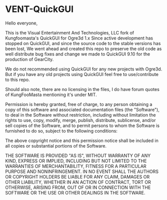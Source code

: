 # VENT-QuickGUI
Hello everyone,

This is the Visual Entertainment And Technologies, LLC fork of Kungfoomasta's QuickGUI for Ogre3d 1.x
Since active development has stopped on QuickGUI, and since the source code to the stable versions has been lost,
We went ahead and created this repo to preserve the old code as well distribute bug fixes and change we made to QuickGUI 9.10 
for the production of GearCity. 

We do not recommended using QuickGUI for any new projects with Ogre3d. But if you have any old projects using QuickGUI
feel free to use/contribute to this repo.


Should also note, there are no licensing in the files, I do have forum quotes of KungFooMasta mentioning it's under MIT.



Permission is hereby granted, free of charge, to any person obtaining a copy
of this software and associated documentation files (the "Software"), to deal
in the Software without restriction, including without limitation the rights
to use, copy, modify, merge, publish, distribute, sublicense, and/or sell
copies of the Software, and to permit persons to whom the Software is
furnished to do so, subject to the following conditions:


The above copyright notice and this permission notice shall be included in
all copies or substantial portions of the Software.


THE SOFTWARE IS PROVIDED "AS IS", WITHOUT WARRANTY OF ANY KIND, EXPRESS OR
IMPLIED, INCLUDING BUT NOT LIMITED TO THE WARRANTIES OF MERCHANTABILITY,
FITNESS FOR A PARTICULAR PURPOSE AND NONINFRINGEMENT.  IN NO EVENT SHALL THE
AUTHORS OR COPYRIGHT HOLDERS BE LIABLE FOR ANY CLAIM, DAMAGES OR OTHER
LIABILITY, WHETHER IN AN ACTION OF CONTRACT, TORT OR OTHERWISE, ARISING FROM,
OUT OF OR IN CONNECTION WITH THE SOFTWARE OR THE USE OR OTHER DEALINGS IN
THE SOFTWARE.

